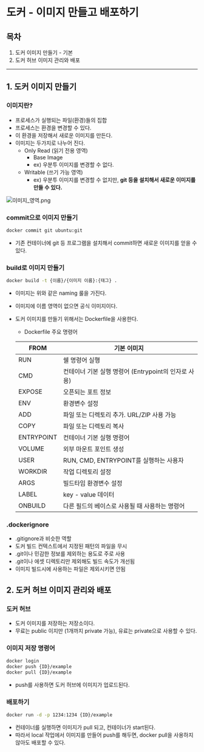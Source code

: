 # 도커 - 이미지 만들고 배포하기



## 목차

1. 도커 이미지 만들기 - 기본
2. 도커 허브 이미지 관리와 배포

------



## 1. 도커 이미지 만들기

### 이미지란?

- 프로세스가 실행되는 파일(환경)들의 집합
- 프로세스는 환경을 변경할 수 있다.
- 이 환경을 저장해서 새로운 이미지를 만든다.
- 이미지는 두가지로 나누어 진다.
  - Only Read (읽기 전용 영역)
    - Base Image
    - ex) 우분투 이미지를 변경할 수 없다.
  - Writable (쓰기 가능 영역)
    - ex) 우분투 이미지를 변경할 수 없지만, **git 등을 설치해서 새로운 이미지를 만들 수 있다.**

![이미지_영역.png](./image/이미지_영역.png)

### commit으로 이미지 만들기

```bash
docker commit git ubuntu:git
```

- 기존 컨테이너에 git 등 프로그램을 설치해서 commit하면 새로운 이미지를 얻을 수 있다.

### build로 이미지 만들기

```bash
docker build -t {이름}/{이미지 이름}:{태그} .
```

- 이미지는 위와 같은 naming 룰을 가진다.

- 이미지에 이름 영역이 없으면 공식 이미지이다.

- 도커 이미지를 만들기 위해서는 Dockerfile을 사용한다.

  - Dockerfile 주요 명령어

  | FROM       | 기본 이미지                                          |
  | ---------- | ---------------------------------------------------- |
  | RUN        | 쉘 명령어 실행                                       |
  | CMD        | 컨테이너 기본 실행 명령어 (Entrypoint의 인자로 사용) |
  | EXPOSE     | 오픈되는 포트 정보                                   |
  | ENV        | 환경변수 설정                                        |
  | ADD        | 파일 또는 디렉토리 추가. URL/ZIP 사용 가능           |
  | COPY       | 파일 또는 디렉토리 복사                              |
  | ENTRYPOINT | 컨테이너 기본 실행 명령어                            |
  | VOLUME     | 외부 마운트 포인트 생성                              |
  | USER       | RUN, CMD, ENTRYPOINT를 실행하는 사용자               |
  | WORKDIR    | 작업 디렉토리 설정                                   |
  | ARGS       | 빌드타임 환경변수 설정                               |
  | LABEL      | key - value 데이터                                   |
  | ONBUILD    | 다른 필드의 베이스로 사용될 때 사용하는 명령어       |

### .dockerignore

- .gitignore과 비슷한 역할
- 도커 빌드 컨텍스트에서 지정된 패턴의 파일을 무시
- .git이나 민감한 정보를 제외하는 용도로 주로 사용
- .git이나 에셋 디렉토리만 제외해도 빌드 속도가 개선됨
- 이미지 빌드시에 사용하는 파일은 제외시키면 안됨



## 2. 도커 허브 이미지 관리와 배포

### 도커 허브

- 도커 이미지를 저장하는 저장소이다.
- 무료는 public 이지만 (1개까지 private 가능), 유료는 private으로 사용할 수 있다.

### 이미지 저장 명령어

```bash
docker login
docker push {ID}/example
docker pull {ID}/example
```

- push를 사용하면 도커 허브에 이미지가 업로드된다.

### 배포하기

```bash
docker run -d -p 1234:1234 {ID}/example
```

- 컨테이너를 실행하면 이미지가 pull 되고, 컨테이너가 start된다.
- 따라서 local 작업에서 이미지를 만들어 push를 해두면, docker pull을 사용하지 않아도 배포할 수 있다.